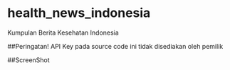 # health_news_indonesia

Kumpulan Berita Kesehatan Indonesia

##Peringatan!
API Key pada source code ini tidak disediakan oleh pemilik

##ScreenShot
